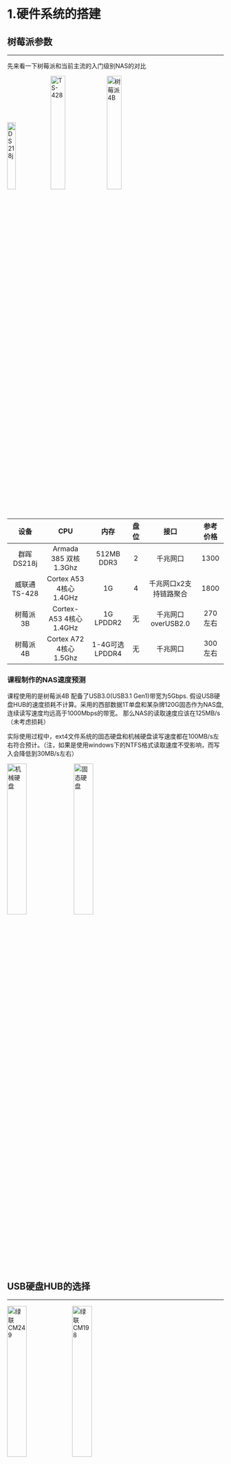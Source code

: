 # 1.硬件系统的搭建
## 树莓派参数
----------
先来看一下树莓派和当前主流的入门级别NAS的对比

<img src="https://img.alicdn.com/imgextra/https://img.alicdn.com/imgextra/i3/2097832145/O1CN01s0XMZ91RiS9KI5NTn_!!2097832145.png_430x430q90.jpg" width="20%" title="DS218j"><img src="https://gd2.alicdn.com/imgextra/i2/3525591994/O1CN012BRonB1QbILsEBd0U_!!3525591994.jpg" width="26%" title="TS-428"><img src="https://img.alicdn.com/imgextra/i3/2206856013549/O1CN014xMTCG1c5UD9LJYZ4_!!2206856013549.jpg_430x430q90.jpg" width="26%" title="树莓派4B">



   设备  | CPU  | 内存  | 盘位  | 接口  | 参考价格 
  :------: | :------: | :------: |:------: |:------: | :------: 
 群晖DS218j  | Armada 385 双核1.3Ghz  | 512MB DDR3  | 2  | 千兆网口  | 1300 
 威联通TS-428  | Cortex A53 4核心1.4GHz  | 1G  | 4  | 千兆网口x2支持链路聚合  | 1800 
 树莓派3B  | Cortex-A53 4核心1.4GHz  | 1G LPDDR2  | 无  | 千兆网口overUSB2.0  | 270左右 
 树莓派4B  | Cortex A72 4核心1.5Ghz  | 1-4G可选LPDDR4  | 无  | 千兆网口  | 300左右 

### 课程制作的NAS速度预测
课程使用的是树莓派4B 配备了USB3.0(USB3.1 Gen1)带宽为5Gbps.
假设USB硬盘HUB的速度损耗不计算。采用的西部数据1T单盘和某杂牌120G固态作为NAS盘,连续读写速度均远高于1000Mbps的带宽。
那么NAS的读取速度应该在125MB/s（未考虑损耗）

实际使用过程中，ext4文件系统的固态硬盘和机械硬盘读写速度都在100MB/s左右符合预计。（注，如果是使用windows下的NTFS格式读取速度不受影响，而写入会降低到30MB/s左右）

<img src="/pic/1.png" width="30%" title="机械硬盘">
<img src="/pic/2.png" width="30%" title="固态硬盘">

## USB硬盘HUB的选择
---------

<img src="https://gd1.alicdn.com/imgextra/i1/90020378/O1CN01hChSlm1EfAGVDLRTk_!!90020378.jpg" width="30%" title="绿联CM249"><img src="https://gd3.alicdn.com/imgextra/i3/90020378/O1CN01JENU5W1EfAFys84tj_!!90020378.jpg" width="30%" title="绿联CM198">

上面两个设备由左到右分别为绿联CM249,绿联CM198。课程选择后者（不带脱机拷贝功能）。


 设备 | 盘位 |单盘最大容量|传输带宽| 特别功能 |参考价格
:------:|:------:|:------:|:------:|:------:|:------:
 CM249 | 2 | 16T |5Gbps| 硬件RAID0/1 |569
 CM198 | 2 | 12T |5Gbps| 可选脱机拷贝 |149

设备的推荐原因
>CM249,由于OMV不支持USB接入硬盘的RAID设置。所以如果有RAID0/1的需求的用户可以选择这款设备

>CM198,便于摆放，价格合适。

如果大家需要购买其他型号的USB硬盘HUB，购买时参考一下单盘最大容量，盘位，以及传输带宽。由于USB3.0 改名为USB3.1 Gen1。需要与USB3.1 Gen2区分开了，后者有10Gbps的带宽。另外，尽量购买带外接电源的设备，树莓派的USB供电能力很弱。

## 交换机
-------------
交换机往往是NAS系统中容易忽视的一环。一般连接NAS的方式，是电脑和NAS都连接到路由器中。如果路由器的lan口是千兆的话，那么速度上面就没有什么问题。如果路由器不是千兆LAN口，那么我们就需要加入一个千兆的交换机。

<img src="https://img.alicdn.com/imgextra/i2/804068890/TB2bk.aGrSYBuNjSspfXXcZCpXa_!!804068890.jpg_430x430q90.jpg" width="30%" title="绿联CM198">

千兆交换机的选择可以随意。试验环境中使用的是水星的5口千兆交换机，价格为45元。

## 连接线材与其他
-------------
网线选择六类线即可。树莓派使用SD卡class10 16G以上。

## 视频中设备价格
--------------
树莓派4B-2G 289+绿联CM198 128+水星交换机 45+ 内存卡16G 24=486元（不含网线和硬盘）



# 2.树莓派安装OMV
## 在SD卡中烧录系统（演示包括下载网站，烧录工具）
### 下载镜像和烧录工具
--------------
镜像地址: https://www.raspberrypi.org/downloads/raspbian/  
烧录工具地址： https://www.balena.io/etcher/

### 烧录镜像
--------------
1.在SD卡中创建wpa_supplicant.conf(内容如下)来连接wifi（不推荐，建议使用有线连接），另外创建空的名为SSH的文件来开启SSH。

	country=CN
	ctrl_interface=DIR=/var/run/wpa_supplicant GROUP=netdev
	update_config=1
	network={
	ssid="连接的wifi名称"
	psk="wifi的密码"
	key_mgmt=WPA-PSK
	priority=1
	}

## 通过putty来连接树莓派,并开始安装OMV
--------------
>初始用户名为pi，密码为raspberry

### 修改树莓派apt的源地址，添加OMV的源地址
--------------

>A.修改源地址

>>     sudo nano /etc/apt/sources.list

>>将原有地址注释掉，同时添加下面的地址


>>     deb http://mirrors.aliyun.com/raspbian/raspbian/ buster main contrib non-free rpi
>>     deb-src http://mirrors.aliyun.com/raspbian/raspbian/ buster main contrib non-free rpi

>B.添加OMV地址

>>     sudo nano /etc/apt/sources.list.d/openmediavault.list

>>将下列内容写入文件中

>>     deb https://packages.openmediavault.org/public usul main
>>     deb https://downloads.sourceforge.net/project/openmediavault/packages usul main
>>     ##Uncomment the following line to add software from the proposed repository.
>>     deb https://packages.openmediavault.org/public usul-proposed main
>>     #deb https://downloads.sourceforge.net/project/openmediavault/packages usul-proposed main
>>     ##This software is not part of OpenMediaVault, but is offered by third-party
>>     ##developers as a service to OpenMediaVault users.
>>     #deb https://packages.openmediavault.org/public usul partner
>>     #deb https://downloads.sourceforge.net/project/openmediavault/packages usul partner

>最后更新一下apt

>>     sudo apt-get update

### 创建安装脚本、下载安装OMV
--------------

>A.在~目录下，创建OMV文件

>>     sudo nano OMV

>将下面的内容加入到其中

>>     export LANG=C.UTF-8
>>     export DEBIAN_FRONTEND=noninteractive
>>     export APT_LISTCHANGES_FRONTEND=none
>>     wget -O "/etc/apt/trusted.gpg.d/openmediavault-archive-keyring.asc" 	https://packages.openmediavault.org/public/archive.key
>>      apt-key add "/etc/apt/trusted.gpg.d/openmediavault-archive-keyring.asc"
>>      apt-get update
>>      apt-get --yes --auto-remove --show-upgraded \
>>      		--allow-downgrades --allow-change-held-packages \
>>      		--no-install-recommends \
>>      		--option Dpkg::Options::="--force-confdef" \
>>      		--option DPkg::Options::="--force-confold" \
>>      		install openmediavault-keyring openmediavault

>文件编辑完毕后，输入<u>sudo sh OMV</u>运行，等待下载安装完毕。   
## 至此OMV的安装已经完成了，浏览器输入树莓派IP进入UI界面
--------------

openmediavault初始用户名密码为admin、openmediavault。

# 2.OMV的基本配置
 > 在配置OMV的过程中如果webUI上方弹出了下面的黄色标语。可以在所有的内容都修改完毕后点击应用。
 > <img src="E:/pic/5.png" width="60%" title="biaoyu">
## 挂载磁盘
--------------
在第一次使用OMV的时候，需要挂载磁盘并创建文件系统
 > 具体操作如下
 
 > 1.连接USB硬盘HUB的电源与USB线
 
 > 2.进入到OMV的webUI，在[储存器]目录，硬盘菜单中，查看硬盘是否连接上来。
 
 > 3.进入到文件系统中。如果没有设备则创建。如果有，则选择设备点击挂载。（一般全新硬盘是没有文件系统的，而如果是使用过的硬盘，WIN下是NTFS的文件系统，也可直接挂载，但是对于缺点不再阐述，这里的设备相当于windows下的盘的概念，一块硬盘可以分为多个设备（盘）。）
 
注意:***在硬盘菜单中，选择对应的设备，可以对其设置电源管理，以及写入缓存的启用与否。建议机械硬盘启用写入缓存，固态硬盘不启用。
 ><img src="/pic/3.png" width="60%" title="WEBUI">

## 用户创建与权限修改
--------------
前面说到的OMV初始密码指WEBUI的管理登陆密码，登陆上去以后我们还需要进一步的管理用户。

Pi用户依旧存在，但是它的ssh权限被关闭了，我们需要打开这一个权限，才能继续使用。另外我们可以创建一个专门用来文件传输的用户。操作方式如下:
 > 1.在WEBUI中进入到[访问权限管理]目录下，进入到用户菜单中
 
 > 2.点击添加，输入用户名和密码，确定。
 
 > 3.这样的话就创建了一个用户。默认属于的用户组为users。可以实现例如samba、ftp等服务的使用。
 
 > 4.还是在用户菜单下，选择pi用户进行编辑，将用户组ssh勾选上，这样就实现了SSH权限的分配。
 
## 创建共享文件夹
--------------
共享文件夹就是最终用户直接接触到的内容。下图中就是两个共享文件夹。
 ><img src="# 1.硬件系统的搭建
## 树莓派参数
----------
先来看一下树莓派和当前主流的入门级别NAS的对比

<img src="https://img.alicdn.com/imgextra/https://img.alicdn.com/imgextra/i3/2097832145/O1CN01s0XMZ91RiS9KI5NTn_!!2097832145.png_430x430q90.jpg" width="20%" title="DS218j">
<img src="https://gd2.alicdn.com/imgextra/i2/3525591994/O1CN012BRonB1QbILsEBd0U_!!3525591994.jpg" width="26%" title="TS-428">
<img src="https://img.alicdn.com/imgextra/i3/2206856013549/O1CN014xMTCG1c5UD9LJYZ4_!!2206856013549.jpg_430x430q90.jpg" width="26%" title="树莓派4B">

| 设备 | CPU |内存|盘位| 接口 |参考价格|
| :------: | :------: | :------: |:------: |:------: | :------: | :------: |
| 群晖DS218j | Armada 385 双核1.3Ghz | 512MB DDR3 |2| 千兆网口 |1300|
| 威联通TS-428 | Cortex A53 4核心1.4GHz | 1G  |4| 千兆网口*2支持链路聚合 |1800|
| 树莓派3B | Cortex-A53 4核心1.4GHz | 1G LPDDR2 |无| 千兆网口overUSB2.0 |270左右|
| 树莓派4B | Cortex A72 4核心1.5Ghz | 1-4G可选LPDDR4 |无| 千兆网口 |300左右|

### 课程制作的NAS速度预测
课程使用的是树莓派4B 配备了USB3.0(USB3.1 Gen1)带宽为5Gbps.
假设USB硬盘HUB的速度损耗不计算。采用的西部数据1T单盘和某杂牌120G固态作为NAS盘,连续读写速度均远高于1000Mbps的带宽。
那么NAS的读取速度应该在125MB/s（未考虑损耗）

实际使用过程中，ext4文件系统的固态硬盘和机械硬盘读写速度都在100MB/s左右符合预计。（注，如果是使用windows下的NTFS格式读取速度不受影响，而写入会降低到30MB/s左右）

<img src="/pic/1.png" width="30%" title="机械硬盘">
<img src="/pic/2.png" width="30%" title="固态硬盘">

## USB硬盘HUB的选择
---------

<img src="https://gd1.alicdn.com/imgextra/i1/90020378/O1CN01hChSlm1EfAGVDLRTk_!!90020378.jpg" width="30%" title="绿联CM249">
<img src="https://gd3.alicdn.com/imgextra/i3/90020378/O1CN01JENU5W1EfAFys84tj_!!90020378.jpg" width="30%" title="绿联CM198">

上面两个设备由左到右分别为绿联CM249,绿联CM198。课程选择后者（不带脱机拷贝功能）。


| 设备 | 盘位 |单盘最大容量|传输带宽| 特别功能 |参考价格|
| :------: | :------: | :------: |:------: |:------: | :------: | :------: |
| CM249 | 2 | 16T |5Gbps| 硬件RAID0/1 |569|
| CM198 | 2 | 12T |5Gbps| 可选脱机拷贝 |149|

设备的推荐原因
>CM249,由于OMV不支持USB接入硬盘的RAID设置。所以如果有RAID0/1的需求的用户可以选择这款设备

>CM198,便于摆放，价格合适。

如果大家需要购买其他型号的USB硬盘HUB，购买时参考一下单盘最大容量，盘位，以及传输带宽。由于USB3.0 改名为USB3.1 Gen1。需要与USB3.1 Gen2区分开了，后者有10Gbps的带宽。另外，尽量购买带外接电源的设备，树莓派的USB供电能力很弱。

## 交换机
-------------
交换机往往是NAS系统中容易忽视的一环。一般连接NAS的方式，是电脑和NAS都连接到路由器中。如果路由器的lan口是千兆的话，那么速度上面就没有什么问题。如果路由器不是千兆LAN口，那么我们就需要加入一个千兆的交换机。

<img src="https://img.alicdn.com/imgextra/i2/804068890/TB2bk.aGrSYBuNjSspfXXcZCpXa_!!804068890.jpg_430x430q90.jpg" width="30%" title="绿联CM198">

千兆交换机的选择可以随意。试验环境中使用的是水星的5口千兆交换机，价格为45元。

## 连接线材与其他
-------------
网线选择六类线即可。树莓派使用SD卡class10 16G以上。

## 视频中设备价格
--------------
树莓派4B-2G 289+绿联CM198 128+水星交换机 45+ 内存卡16G 24=486元（不含网线和硬盘）



# 2.树莓派安装OMV
## 在SD卡中烧录系统（演示包括下载网站，烧录工具）
### 下载镜像和烧录工具
--------------
镜像地址: https://www.raspberrypi.org/downloads/raspbian/  
烧录工具地址： https://www.balena.io/etcher/

### 烧录镜像
--------------
1.在SD卡中创建wpa_supplicant.conf(内容如下)来连接wifi（不推荐，建议使用有线连接），另外创建空的名为SSH的文件来开启SSH。

	country=CN
	ctrl_interface=DIR=/var/run/wpa_supplicant GROUP=netdev
	update_config=1
	network={
	ssid="连接的wifi名称"
	psk="wifi的密码"
	key_mgmt=WPA-PSK
	priority=1
	}

## 通过putty来连接树莓派,并开始安装OMV
--------------
>初始用户名为pi，密码为raspberry

### 修改树莓派apt的源地址，添加OMV的源地址
--------------

>A.修改源地址

>>     sudo nano /etc/apt/sources.list

>>将原有地址注释掉，同时添加下面的地址


>>     deb http://mirrors.aliyun.com/raspbian/raspbian/ buster main contrib non-free rpi
>>     deb-src http://mirrors.aliyun.com/raspbian/raspbian/ buster main contrib non-free rpi

>B.添加OMV地址

>>     sudo nano /etc/apt/sources.list.d/openmediavault.list

>>将下列内容写入文件中

>>     deb https://packages.openmediavault.org/public usul main
>>     deb https://downloads.sourceforge.net/project/openmediavault/packages usul main
>>     ##Uncomment the following line to add software from the proposed repository.
>>     deb https://packages.openmediavault.org/public usul-proposed main
>>     #deb https://downloads.sourceforge.net/project/openmediavault/packages usul-proposed main
>>     ##This software is not part of OpenMediaVault, but is offered by third-party
>>     ##developers as a service to OpenMediaVault users.
>>     #deb https://packages.openmediavault.org/public usul partner
>>     #deb https://downloads.sourceforge.net/project/openmediavault/packages usul partner

>最后更新一下apt

>>     sudo apt-get update

### 创建安装脚本、下载安装OMV
--------------

>A.在~目录下，创建OMV文件

>>     sudo nano OMV

>将下面的内容加入到其中

>>     export LANG=C.UTF-8
>>     export DEBIAN_FRONTEND=noninteractive
>>     export APT_LISTCHANGES_FRONTEND=none
>>     wget -O "/etc/apt/trusted.gpg.d/openmediavault-archive-keyring.asc" 	https://packages.openmediavault.org/public/archive.key
>>      apt-key add "/etc/apt/trusted.gpg.d/openmediavault-archive-keyring.asc"
>>      apt-get update
>>      apt-get --yes --auto-remove --show-upgraded \
>>      		--allow-downgrades --allow-change-held-packages \
>>      		--no-install-recommends \
>>      		--option Dpkg::Options::="--force-confdef" \
>>      		--option DPkg::Options::="--force-confold" \
>>      		install openmediavault-keyring openmediavault

>文件编辑完毕后，输入<u>sudo sh OMV</u>运行，等待下载安装完毕。   
## 至此OMV的安装已经完成了，浏览器输入树莓派IP进入UI界面
--------------

openmediavault初始用户名密码为admin、openmediavault。

# 2.OMV的基本配置
 > 在配置OMV的过程中如果webUI上方弹出了下面的黄色标语。可以在所有的内容都修改完毕后点击应用。
 > <img src="E:/pic/5.png" width="60%" title="biaoyu">
## 挂载磁盘
--------------
在第一次使用OMV的时候，需要挂载磁盘并创建文件系统
 > 具体操作如下
 
 > 1.连接USB硬盘HUB的电源与USB线
 
 > 2.进入到OMV的webUI，在[储存器]目录，硬盘菜单中，查看硬盘是否连接上来。
 
 > 3.进入到文件系统中。如果没有设备则创建。如果有，则选择设备点击挂载。（一般全新硬盘是没有文件系统的，而如果是使用过的硬盘，WIN下是NTFS的文件系统，也可直接挂载，但是对于缺点不再阐述，这里的设备相当于windows下的盘的概念，一块硬盘可以分为多个设备（盘）。）
 
注意:***在硬盘菜单中，选择对应的设备，可以对其设置电源管理，以及写入缓存的启用与否。建议机械硬盘启用写入缓存，固态硬盘不启用。
 ><img src="/pic/3.png" width="60%" title="WEBUI">

## 用户创建与权限修改
--------------
前面说到的OMV初始密码指WEBUI的管理登陆密码，登陆上去以后我们还需要进一步的管理用户。

Pi用户依旧存在，但是它的ssh权限被关闭了，我们需要打开这一个权限，才能继续使用。另外我们可以创建一个专门用来文件传输的用户。操作方式如下:
 > 1.在WEBUI中进入到[访问权限管理]目录下，进入到用户菜单中
 
 > 2.点击添加，输入用户名和密码，确定。
 
 > 3.这样的话就创建了一个用户。默认属于的用户组为users。可以实现例如samba、ftp等服务的使用。
 
 > 4.还是在用户菜单下，选择pi用户进行编辑，将用户组ssh勾选上，这样就实现了SSH权限的分配。
 
## 创建共享文件夹
--------------
共享文件夹就是最终用户直接接触到的内容。下图中就是两个共享文件夹。
 ><img src="/pic/4.png" width="60%" title="SAMBA">
共享文件夹的创建方式如下:
 > 1.在WEBUI中进入到[访问权限管理]目录下，进入到共享文件夹菜单中
 
 > 2.点击添加，输入文件夹名称和相对路径(不填写会根据名称自动生成)，选择文件夹所在的设备（即前面提到的文件系统，如果每个硬盘只有一个文件系统（推荐这样设置），那么可以认为是选择文件夹所在的硬盘。）
 
 >3.另外创建完毕以后，可以选择对应的文件夹，进行用户的读写权限编辑，可设置可读写、只读、禁止读写。（例如设置共享文件夹只可被A用户读写，B用户无法读写）
 
## Samba服务
--------------
Samba服务对于windows和MAC用户来说都可以使用，一些手机软件也可以直接访问。开启方式:
 > 1.在服务目录下，SMB/CIFS菜单中，将 {启用} 项， {可浏览} 项都调整为开启状态。调整完毕，点击保存。
 
 > 2.点击 该菜单下，共享页签。点击添加，选择需要使用samba服务的共享文件夹。点击保存即可。
 
## 至此OMV的基础配置已经完成了，可以进行文件的传输了


 

4.png" width="60%" title="SAMBA">
共享文件夹的创建方式如下:
 > 1.在WEBUI中进入到[访问权限管理]目录下，进入到共享文件夹菜单中
 
 > 2.点击添加，输入文件夹名称和相对路径(不填写会根据名称自动生成)，选择文件夹所在的设备（即前面提到的文件系统，如果每个硬盘只有一个文件系统（推荐这样设置），那么可以认为是选择文件夹所在的硬盘。）
 
 >3.另外创建完毕以后，可以选择对应的文件夹，进行用户的读写权限编辑，可设置可读写、只读、禁止读写。（例如设置共享文件夹只可被A用户读写，B用户无法读写）
 
## Samba服务
--------------
Samba服务对于windows和MAC用户来说都可以使用，一些手机软件也可以直接访问。开启方式:
 > 1.在服务目录下，SMB/CIFS菜单中，将 {启用} 项， {可浏览} 项都调整为开启状态。调整完毕，点击保存。
 
 > 2.点击 该菜单下，共享页签。点击添加，选择需要使用samba服务的共享文件夹。点击保存即可。
 
## 至此OMV的基础配置已经完成了，可以进行文件的传输了


 

